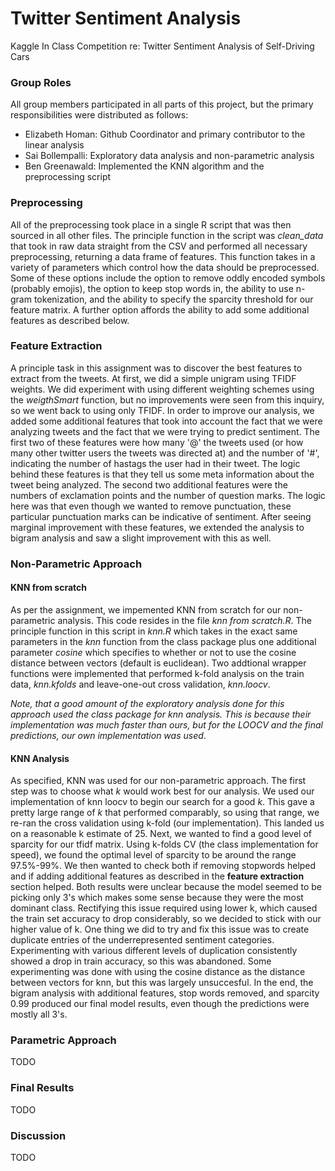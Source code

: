 # Twitter Sentiment Analysis
Kaggle In Class Competition re: Twitter Sentiment Analysis of Self-Driving Cars



### Group Roles

All group members participated in all parts of this project, but the primary responsibilities were distributed as follows:

* Elizabeth Homan: Github Coordinator and primary contributor to the linear analysis
* Sai Bollempalli: Exploratory data analysis and non-parametric analysis
* Ben Greenawald: Implemented the KNN algorithm and the preprocessing script



### Preprocessing

All of the preprocessing took place in a single R script that was then sourced in all other files. The principle function in the script was *clean_data* that took in raw data straight from the CSV and performed all necessary preprocessing, returning a data frame of features. This function takes in a variety of parameters which control how the data should be preprocessed. Some of these options include the option to remove oddly encoded symbols (probably emojis), the option to keep stop words in, the ability to use n-gram tokenization, and the ability to specify the sparcity threshold for our feature matrix. A further option affords the ability to add some additional features as described below. 



### Feature Extraction

A principle task in this assignment was to discover the best features to extract from the tweets. At first, we did a simple unigram using TFIDF weights. We did experiment with using different weighting schemes using the *weigthSmart* function, but no improvements were seen from this inquiry, so we went back to using only TFIDF. In order to improve our analysis, we added some additional features that took into account the fact that we were analyzing tweets and the fact that we were trying to predict sentiment. The first two of these features were how many '@' the tweets used (or how many other twitter users the tweets was directed at) and the number of '#', indicating the number of hastags the user had in their tweet. The logic behind these features is that they tell us some meta information about the tweet being analyzed. The second two additional features were the numbers of exclamation points and the number of question marks. The logic here was that even though we wanted to remove punctuation, these particular punctuation marks can be indicative of sentiment. After seeing marginal improvement with these features, we extended the analysis to bigram analysis and saw a slight improvement with this as well.

### Non-Parametric Approach

#### KNN from scratch

As per the assignment, we impemented KNN from scratch for our non-parametric analysis. This code resides in the file *knn from scratch.R*. The principle function in this script in *knn.R* which takes in the exact same parameters in the *knn* function from the class package plus one additional parameter *cosine* which specifies to whether or not to use the cosine distance between vectors (default is euclidean). Two addtional wrapper functions were implemented that performed k-fold analysis on the train data, *knn.kfolds* and leave-one-out cross validation, *knn.loocv*.

*Note, that a good amount of the exploratory analysis done for this approach used the class package for knn analysis. This is because their implementation was much faster than ours, but for the LOOCV and the final predictions, our own implementation was used*. 

#### KNN Analysis

As specified, KNN was used for our non-parametric approach. The first step was to choose what *k* would work best for our analysis. We used our implementation of knn loocv to begin our search for a good *k*. This gave a pretty large range of *k* that performed comparably, so using that range, we re-ran the cross validation using k-fold (our implementation). This landed us on a reasonable k estimate of 25. Next, we wanted to find a good level of sparcity for our tfidf matrix. Using k-folds CV (the class implementation for speed), we found the optimal level of sparcity to be around the range 97.5%-99%. We then wanted to check both if removing stopwords helped and if adding additional features as described in the **feature extraction** section helped. Both results were unclear because the model seemed to be picking only 3's which makes some sense because they were the most dominant class. Rectifying this issue required using lower k, which caused the train set accuracy to drop considerably, so we decided to stick with our higher value of k. One thing we did to try and fix this issue was to create duplicate entries of the underrepresented sentiment categories. Experimenting with various different levels of duplication consistently showed a drop in train accuracy, so this was abandoned. Some experimenting was done with using the cosine distance as the distance between vectors for knn, but this was largely unsuccesful. In the end, the bigram analysis with additional features, stop words removed, and sparcity 0.99 produced our final model results, even though the predictions were mostly all 3's.

### Parametric Approach

TODO







### Final Results

TODO



### Discussion

TODO
